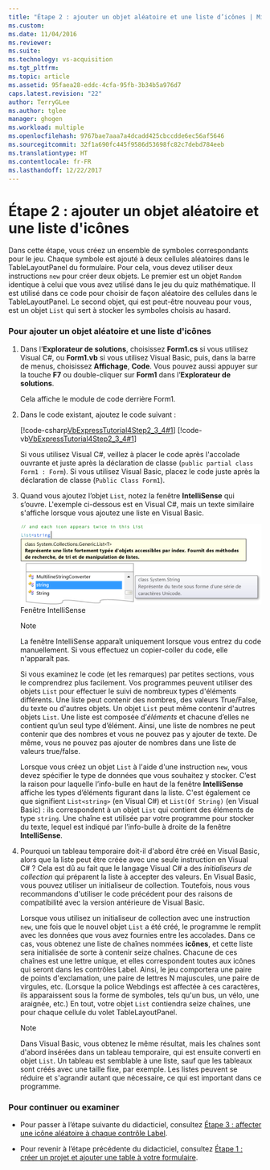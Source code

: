 ```yaml
---
title: "Étape 2 : ajouter un objet aléatoire et une liste d’icônes | Microsoft Docs"
ms.custom: 
ms.date: 11/04/2016
ms.reviewer: 
ms.suite: 
ms.technology: vs-acquisition
ms.tgt_pltfrm: 
ms.topic: article
ms.assetid: 95faea28-eddc-4cfa-95fb-3b34b5a976d7
caps.latest.revision: "22"
author: TerryGLee
ms.author: tglee
manager: ghogen
ms.workload: multiple
ms.openlocfilehash: 9767bae7aaa7a4dcadd425cbccdde6ec56af5646
ms.sourcegitcommit: 32f1a690fc445f9586d53698fc82c7debd784eeb
ms.translationtype: HT
ms.contentlocale: fr-FR
ms.lasthandoff: 12/22/2017
---
```

# <a name="step-2-add-a-random-object-and-a-list-of-icons"></a>Étape 2 : ajouter un objet aléatoire et une liste d'icônes
Dans cette étape, vous créez un ensemble de symboles correspondants pour le jeu. Chaque symbole est ajouté à deux cellules aléatoires dans le TableLayoutPanel du formulaire. Pour cela, vous devez utiliser deux instructions `new` pour créer deux objets. Le premier est un objet `Random` identique à celui que vous avez utilisé dans le jeu du quiz mathématique. Il est utilisé dans ce code pour choisir de façon aléatoire des cellules dans le TableLayoutPanel. Le second objet, qui est peut-être nouveau pour vous, est un objet `List` qui sert à stocker les symboles choisis au hasard.  
  
### <a name="to-add-a-random-object-and-a-list-of-icons"></a>Pour ajouter un objet aléatoire et une liste d'icônes  
  
1.  Dans l’**Explorateur de solutions**, choisissez **Form1.cs** si vous utilisez Visual C#, ou **Form1.vb** si vous utilisez Visual Basic, puis, dans la barre de menus, choisissez **Affichage**, **Code**. Vous pouvez aussi appuyer sur la touche **F7** ou double-cliquer sur **Form1** dans l’**Explorateur de solutions**.  
  
     Cela affiche le module de code derrière Form1.  
  
2.  Dans le code existant, ajoutez le code suivant :  
  
     [!code-csharp[VbExpressTutorial4Step2_3_4#1](../ide/codesnippet/CSharp/step-2-add-a-random-object-and-a-list-of-icons_1.cs)]
     [!code-vb[VbExpressTutorial4Step2_3_4#1](../ide/codesnippet/VisualBasic/step-2-add-a-random-object-and-a-list-of-icons_1.vb)]  
  
     Si vous utilisez Visual C#, veillez à placer le code après l'accolade ouvrante et juste après la déclaration de classe (`public partial class Form1 : Form`). Si vous utilisez Visual Basic, placez le code juste après la déclaration de classe (`Public Class Form1`).  
  
3.  Quand vous ajoutez l’objet `List`, notez la fenêtre **IntelliSense** qui s’ouvre. L'exemple ci-dessous est en Visual C#, mais un texte similaire s'affiche lorsque vous ajoutez une liste en Visual Basic.  
  
     ![Fenêtre Propriétés affichant l’événement Click](../ide/media/express_listintellisense.png "Express_ListIntellisense")  
Fenêtre IntelliSense  
  
    > [!NOTE]
    >  La fenêtre IntelliSense apparaît uniquement lorsque vous entrez du code manuellement. Si vous effectuez un copier-coller du code, elle n'apparaît pas.  
  
     Si vous examinez le code (et les remarques) par petites sections, vous le comprendrez plus facilement. Vos programmes peuvent utiliser des objets `List` pour effectuer le suivi de nombreux types d'éléments différents. Une liste peut contenir des nombres, des valeurs True/False, du texte ou d'autres objets. Un objet `List` peut même contenir d'autres objets `List`. Une liste est composée d’*éléments* et chacune d’elles ne contient qu’un seul type d’élément. Ainsi, une liste de nombres ne peut contenir que des nombres et vous ne pouvez pas y ajouter de texte. De même, vous ne pouvez pas ajouter de nombres dans une liste de valeurs true/false.  
  
     Lorsque vous créez un objet `List` à l'aide d'une instruction `new`, vous devez spécifier le type de données que vous souhaitez y stocker. C’est la raison pour laquelle l’info-bulle en haut de la fenêtre **IntelliSense** affiche les types d’éléments figurant dans la liste. C'est également ce que signifient `List<string>` (en Visual C#) et `List(Of String)` (en Visual Basic) : ils correspondent à un objet `List` qui contient des éléments de type `string`. Une chaîne est utilisée par votre programme pour stocker du texte, lequel est indiqué par l’info-bulle à droite de la fenêtre **IntelliSense**.  
  
4.  Pourquoi un tableau temporaire doit-il d'abord être créé en Visual Basic, alors que la liste peut être créée avec une seule instruction en Visual C# ? Cela est dû au fait que le langage Visual C# a des *initialiseurs de collection* qui préparent la liste à accepter des valeurs. En Visual Basic, vous pouvez utiliser un initialiseur de collection. Toutefois, nous vous recommandons d'utiliser le code précédent pour des raisons de compatibilité avec la version antérieure de Visual Basic.  
  
     Lorsque vous utilisez un initialiseur de collection avec une instruction `new`, une fois que le nouvel objet `List` a été créé, le programme le remplit avec les données que vous avez fournies entre les accolades. Dans ce cas, vous obtenez une liste de chaînes nommées **icônes**, et cette liste sera initialisée de sorte à contenir seize chaînes. Chacune de ces chaînes est une lettre unique, et elles correspondent toutes aux icônes qui seront dans les contrôles Label. Ainsi, le jeu comportera une paire de points d'exclamation, une paire de lettres N majuscules, une paire de virgules, etc. (Lorsque la police Webdings est affectée à ces caractères, ils apparaissent sous la forme de symboles, tels qu'un bus, un vélo, une araignée, etc.) En tout, votre objet `List` contiendra seize chaînes, une pour chaque cellule du volet TableLayoutPanel.  
  
    > [!NOTE]
    >  Dans Visual Basic, vous obtenez le même résultat, mais les chaînes sont d'abord insérées dans un tableau temporaire, qui est ensuite converti en objet `List`. Un tableau est semblable à une liste, sauf que les tableaux sont créés avec une taille fixe, par exemple. Les listes peuvent se réduire et s'agrandir autant que nécessaire, ce qui est important dans ce programme.  
  
### <a name="to-continue-or-review"></a>Pour continuer ou examiner  
  
-   Pour passer à l’étape suivante du didacticiel, consultez [Étape 3 : affecter une icône aléatoire à chaque contrôle Label](../ide/step-3-assign-a-random-icon-to-each-label.md).  
  
-   Pour revenir à l’étape précédente du didacticiel, consultez [Étape 1 : créer un projet et ajouter une table à votre formulaire](../ide/step-1-create-a-project-and-add-a-table-to-your-form.md).